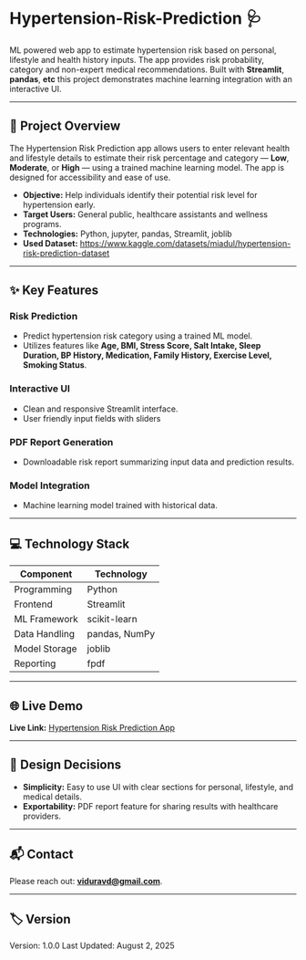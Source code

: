 
# Hypertension-Risk-Prediction 🩺

ML powered web app to estimate hypertension risk based on personal, lifestyle and health history inputs. The app provides risk probability, category and non-expert medical recommendations. Built with **Streamlit**, **pandas**, **etc** this project demonstrates machine learning integration with an interactive UI.

---

## 🚀 Project Overview

The Hypertension Risk Prediction app allows users to enter relevant health and lifestyle details to estimate their risk percentage and category — **Low**, **Moderate**, or **High** — using a trained machine learning model. The app is designed for accessibility and ease of use.

* **Objective:** Help individuals identify their potential risk level for hypertension early.
* **Target Users:** General public, healthcare assistants and wellness programs.
* **Technologies:**  Python, jupyter, pandas, Streamlit, joblib
* **Used Dataset:**  https://www.kaggle.com/datasets/miadul/hypertension-risk-prediction-dataset

---

## ✨ Key Features

### Risk Prediction

* Predict hypertension risk category using a trained ML model.
* Utilizes features like **Age, BMI, Stress Score, Salt Intake, Sleep Duration, BP History, Medication, Family History, Exercise Level, Smoking Status**.

### Interactive UI

* Clean and responsive Streamlit interface.
* User friendly input fields with sliders

### PDF Report Generation

* Downloadable risk report summarizing input data and prediction results.

### Model Integration

* Machine learning model trained with historical data.

---

## 💻 Technology Stack

| Component     | Technology    |
| ------------- | ------------- |
| Programming   | Python        |
| Frontend      | Streamlit     |
| ML Framework  | scikit-learn  |
| Data Handling | pandas, NumPy |
| Model Storage | joblib        |
| Reporting     | fpdf          |

---

## 🌐 Live Demo

**Live Link:** [Hypertension Risk Prediction App](https://hypertensionriskpredictor.streamlit.app)

---

## 📝 Design Decisions

* **Simplicity:** Easy to use UI with clear sections for personal, lifestyle, and medical details.
* **Exportability:** PDF report feature for sharing results with healthcare providers.

---

## 📬 Contact
Please reach out: **[viduravd@gmail.com](mailto:viduravd@gmail.com)**.

---

## 🏷️ Version

Version: 1.0.0
Last Updated: August 2, 2025
